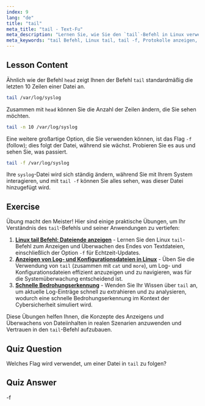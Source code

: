 ```yaml
---
index: 9
lang: "de"
title: "tail"
meta_title: "tail - Text-Fu"
meta_description: "Lernen Sie, wie Sie den `tail`-Befehl in Linux verwenden, um Dateiendungen anzuzeigen und Protokolle zu überwachen. Entdecken Sie `tail -f` für Echtzeit-Updates. Beginnen Sie Ihre Linux-Reise!"
meta_keywords: "tail Befehl, Linux tail, tail -f, Protokolle anzeigen, Linux Tutorial, Linux für Anfänger, Linux Anleitung"
---
```


## Lesson Content

Ähnlich wie der Befehl `head` zeigt Ihnen der Befehl `tail` standardmäßig die letzten 10 Zeilen einer Datei an.

```bash
tail /var/log/syslog
```

Zusammen mit `head` können Sie die Anzahl der Zeilen ändern, die Sie sehen möchten.

```bash
tail -n 10 /var/log/syslog
```

Eine weitere großartige Option, die Sie verwenden können, ist das Flag `-f` (follow); dies folgt der Datei, während sie wächst. Probieren Sie es aus und sehen Sie, was passiert.

```bash
tail -f /var/log/syslog
```

Ihre `syslog`-Datei wird sich ständig ändern, während Sie mit Ihrem System interagieren, und mit `tail -f` können Sie alles sehen, was dieser Datei hinzugefügt wird.

## Exercise

Übung macht den Meister! Hier sind einige praktische Übungen, um Ihr Verständnis des `tail`-Befehls und seiner Anwendungen zu vertiefen:

1. **[Linux tail Befehl: Dateiende anzeigen](https://labex.io/de/labs/linux-linux-tail-command-file-end-display-214303)** - Lernen Sie den Linux `tail`-Befehl zum Anzeigen und Überwachen des Endes von Textdateien, einschließlich der Option `-f` für Echtzeit-Updates.
2. **[Anzeigen von Log- und Konfigurationsdateien in Linux](https://labex.io/de/labs/linux-viewing-log-and-configuration-files-in-linux-387914)** - Üben Sie die Verwendung von `tail` (zusammen mit `cat` und `more`), um Log- und Konfigurationsdateien effizient anzuzeigen und zu navigieren, was für die Systemüberwachung entscheidend ist.
3. **[Schnelle Bedrohungserkennung](https://labex.io/de/labs/linux-rapid-threat-detection-387930)** - Wenden Sie Ihr Wissen über `tail` an, um aktuelle Log-Einträge schnell zu extrahieren und zu analysieren, wodurch eine schnelle Bedrohungserkennung im Kontext der Cybersicherheit simuliert wird.

Diese Übungen helfen Ihnen, die Konzepte des Anzeigens und Überwachens von Dateiinhalten in realen Szenarien anzuwenden und Vertrauen in den `tail`-Befehl aufzubauen.

## Quiz Question

Welches Flag wird verwendet, um einer Datei in `tail` zu folgen?

## Quiz Answer

-f
